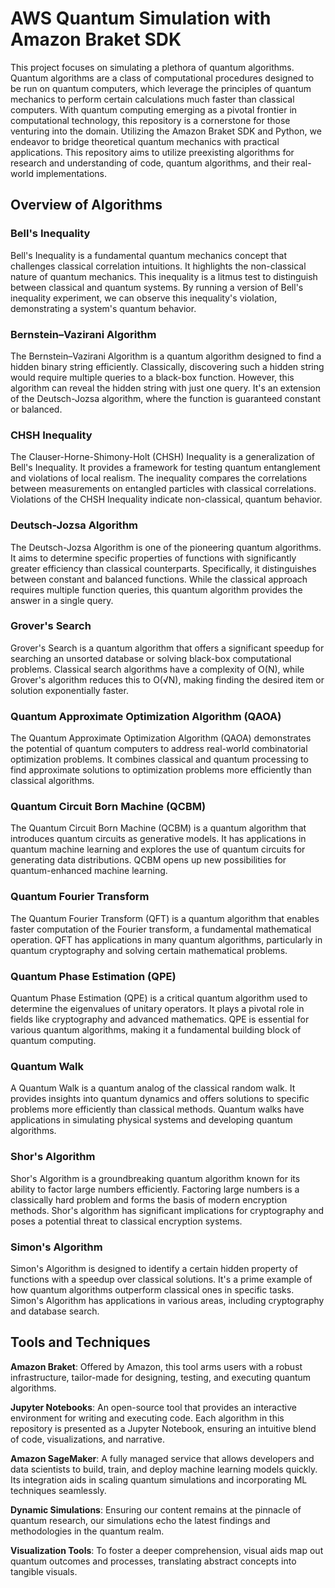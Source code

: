 # AWS Quantum Simulation with Amazon Braket SDK

This project focuses on simulating a plethora of quantum algorithms. Quantum algorithms are a class of computational procedures designed to be run on quantum computers, which leverage the principles of quantum mechanics to perform certain calculations much faster than classical computers. With quantum computing emerging as a pivotal frontier in computational technology, this repository is a cornerstone for those venturing into the domain. Utilizing the Amazon Braket SDK and Python, we endeavor to bridge theoretical quantum mechanics with practical applications. This repository aims to utilize preexisting algorithms for research and understanding of code, quantum algorithms, and their real-world implementations.

## Overview of Algorithms

### Bell's Inequality
Bell's Inequality is a fundamental quantum mechanics concept that challenges classical correlation intuitions. It highlights the non-classical nature of quantum mechanics. This inequality is a litmus test to distinguish between classical and quantum systems. By running a version of Bell's inequality experiment, we can observe this inequality's violation, demonstrating a system's quantum behavior.

### Bernstein–Vazirani Algorithm
The Bernstein–Vazirani Algorithm is a quantum algorithm designed to find a hidden binary string efficiently. Classically, discovering such a hidden string would require multiple queries to a black-box function. However, this algorithm can reveal the hidden string with just one query. It's an extension of the Deutsch-Jozsa algorithm, where the function is guaranteed constant or balanced.

### CHSH Inequality
The Clauser-Horne-Shimony-Holt (CHSH) Inequality is a generalization of Bell's Inequality. It provides a framework for testing quantum entanglement and violations of local realism. The inequality compares the correlations between measurements on entangled particles with classical correlations. Violations of the CHSH Inequality indicate non-classical, quantum behavior.

### Deutsch-Jozsa Algorithm
The Deutsch-Jozsa Algorithm is one of the pioneering quantum algorithms. It aims to determine specific properties of functions with significantly greater efficiency than classical counterparts. Specifically, it distinguishes between constant and balanced functions. While the classical approach requires multiple function queries, this quantum algorithm provides the answer in a single query.

### Grover's Search
Grover's Search is a quantum algorithm that offers a significant speedup for searching an unsorted database or solving black-box computational problems. Classical search algorithms have a complexity of O(N), while Grover's algorithm reduces this to O(√N), making finding the desired item or solution exponentially faster.

### Quantum Approximate Optimization Algorithm (QAOA)
The Quantum Approximate Optimization Algorithm (QAOA) demonstrates the potential of quantum computers to address real-world combinatorial optimization problems. It combines classical and quantum processing to find approximate solutions to optimization problems more efficiently than classical algorithms.

### Quantum Circuit Born Machine (QCBM)
The Quantum Circuit Born Machine (QCBM) is a quantum algorithm that introduces quantum circuits as generative models. It has applications in quantum machine learning and explores the use of quantum circuits for generating data distributions. QCBM opens up new possibilities for quantum-enhanced machine learning.

### Quantum Fourier Transform
The Quantum Fourier Transform (QFT) is a quantum algorithm that enables faster computation of the Fourier transform, a fundamental mathematical operation. QFT has applications in many quantum algorithms, particularly in quantum cryptography and solving certain mathematical problems.

### Quantum Phase Estimation (QPE)
Quantum Phase Estimation (QPE) is a critical quantum algorithm used to determine the eigenvalues of unitary operators. It plays a pivotal role in fields like cryptography and advanced mathematics. QPE is essential for various quantum algorithms, making it a fundamental building block of quantum computing.

### Quantum Walk
A Quantum Walk is a quantum analog of the classical random walk. It provides insights into quantum dynamics and offers solutions to specific problems more efficiently than classical methods. Quantum walks have applications in simulating physical systems and developing quantum algorithms.

### Shor's Algorithm
Shor's Algorithm is a groundbreaking quantum algorithm known for its ability to factor large numbers efficiently. Factoring large numbers is a classically hard problem and forms the basis of modern encryption methods. Shor's algorithm has significant implications for cryptography and poses a potential threat to classical encryption systems.

### Simon's Algorithm
Simon's Algorithm is designed to identify a certain hidden property of functions with a speedup over classical solutions. It's a prime example of how quantum algorithms outperform classical ones in specific tasks. Simon's Algorithm has applications in various areas, including cryptography and database search.

## Tools and Techniques

**Amazon Braket**: Offered by Amazon, this tool arms users with a robust infrastructure, tailor-made for designing, testing, and executing quantum algorithms.

**Jupyter Notebooks**: An open-source tool that provides an interactive environment for writing and executing code. Each algorithm in this repository is presented as a Jupyter Notebook, ensuring an intuitive blend of code, visualizations, and narrative.

**Amazon SageMaker**: A fully managed service that allows developers and data scientists to build, train, and deploy machine learning models quickly. Its integration aids in scaling quantum simulations and incorporating ML techniques seamlessly.

**Dynamic Simulations**: Ensuring our content remains at the pinnacle of quantum research, our simulations echo the latest findings and methodologies in the quantum realm.

**Visualization Tools**: To foster a deeper comprehension, visual aids map out quantum outcomes and processes, translating abstract concepts into tangible visuals.
